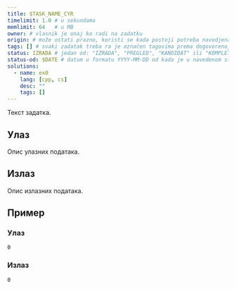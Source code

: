```yaml
---
title: $TASK_NAME_CYR
timelimit: 1.0 # u sekundama
memlimit: 64   # u MB
owner: # vlasnik je onaj ko radi na zadatku
origin: # može ostati prazno, koristi se kada postoji potreba navodjena izvora
tags: [] # svaki zadatak treba ra je označen tagovima prema dogovorenoj listi tagova
status: IZRADA # jedan od: "IZRADA", "PREGLED", "KANDIDAT" ili "KOMPLETAN".
status-od: $DATE # datum u formatu YYYY-MM-DD od kada je u navedenom statusu
solutions:
  - name: ex0
    lang: [cpp, cs]
    desc: ""
    tags: []
---
```


Текст задатка.

## Улаз

Опис улазних података.

## Излаз

Опис излазних података.

## Пример

### Улаз

~~~
0
~~~

### Излаз

~~~
0
~~~
